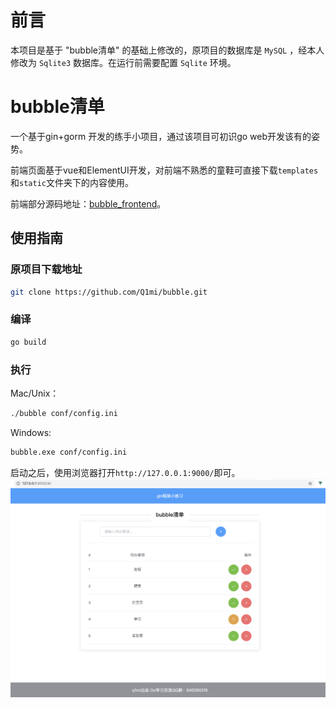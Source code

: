 # 前言

本项目是基于 "bubble清单" 的基础上修改的，原项目的数据库是 `MySQL` ，经本人修改为 `Sqlite3` 数据库。在运行前需要配置 `Sqlite` 环境。



# bubble清单

一个基于gin+gorm 开发的练手小项目，通过该项目可初识go web开发该有的姿势。

前端页面基于vue和ElementUI开发，对前端不熟悉的童鞋可直接下载`templates`和`static`文件夹下的内容使用。

前端部分源码地址：[bubble_frontend](https://github.com/Q1mi/bubble_frontend)。



## 使用指南

### 原项目下载地址
```bash
git clone https://github.com/Q1mi/bubble.git
```
### 编译
```bash
go build
```

### 执行

Mac/Unix：
```bash
./bubble conf/config.ini
```
Windows:
```bash
bubble.exe conf/config.ini
```

启动之后，使用浏览器打开`http://127.0.0.1:9000/`即可。
![example.png](example.png)
